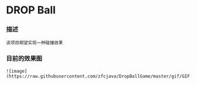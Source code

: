 # DROP Ball 
### 描述
	该项目期望实现一种碰撞效果

### 目前的效果图
	
	
	![image](https://raw.githubusercontent.com/zfcjava/DropBallGame/master/gif/GIF.gif)
